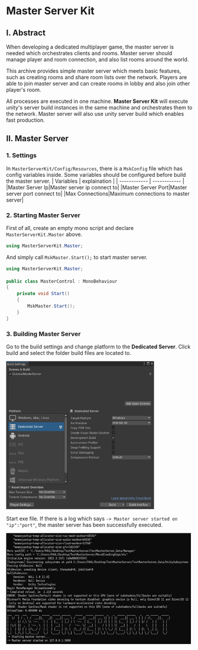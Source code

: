 # Master Server Kit

## I. Abstract
When developing a dedicated multiplayer game, the master server is needed which orchestrates clients and rooms. Master server should manage player and room connection, and also list rooms around the world. 

This archive provides simple master server which meets basic features, such as creating rooms and share room lists over the network. Players are able to join master server and can create rooms in lobby and also join other player's room.

All processes are executed in one machine. **Master Server Kit** will execute unity's server build instances in the same machine and orchestrates them to the network. Master server will also use unity server build which enables fast production.

## II. Master Server
### 1. Settings
In `MasterServerKit/Config/Resources`, there is a `MskConfig` file which has config variables inside. Some variables should be configured before build the master server.
|  Variables |  explaination |
| ------------ | ------------ |
|Master Server Ip|Master server ip connect to|
|Master Server Port|Master server port connect to|
|Max Connections|Maximum connections to master server|


### 2. Starting Master Server
First of all, create an empty mono script and declare `MasterServerKit.Master` above.

```csharp
using MasterServerKit.Master;
```
And simply call `MskMaster.Start();` to start master server.

```csharp
using MasterServerKit.Master;

public class MasterControl : MonoBehaviour
{
    private void Start()
    {
        MskMaster.Start();
    }
}
```

### 3. Building Master Server

Go to the build settings and change platform to the **Dedicated Server**. Click build and select the folder build files are located to.

<img src="https://github.com/MS-LIMA/Unity-MasterServerKit/blob/main/Screenshots/1.png"  width="400" height="400"/>


Start exe file. If there is a log which says `-> Master server started on "ip":"port"`, the master server has been successfully executed.

<img src="https://github.com/MS-LIMA/Unity-MasterServerKit/blob/main/Screenshots/2.png"  width="500" height="300"/>

